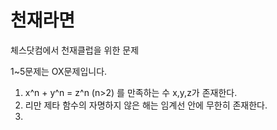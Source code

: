 # 천재라면
체스닷컴에서 천재클럽을 위한 문제

1~5문제는 OX문제입니다.
1. x^n + y^n = z^n (n>2) 를 만족하는 수 x,y,z가 존재한다.
2. 리만 제타 함수의 자명하지 않은 해는 임계선 안에 무한히 존재한다.
3. 

